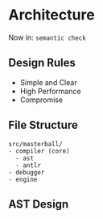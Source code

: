 # Architecture

Now in: `semantic check`



## Design Rules

- Simple and Clear
- High Performance
- Compromise



## File Structure

```
src/masterball/
- compiler (core)
  - ast
  - antlr
- debugger
- engine
```



## AST Design

